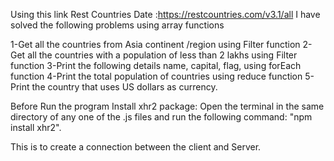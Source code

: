 Using this link Rest Countries Date :https://restcountries.com/v3.1/all I have solved the following problems using array functions

1-Get all the countries from Asia continent /region using Filter function
2-Get all the countries with a population of less than 2 lakhs using Filter function
3-Print the following details name, capital, flag, using forEach function
4-Print the total population of countries using reduce function
5-Print the country that uses US dollars as currency.

 Before Run the program Install xhr2 package:
                              Open the terminal in the same directory of any one of the .js files and run the following command:
 "npm install xhr2".
  
  This is to create a connection between the client and Server.
